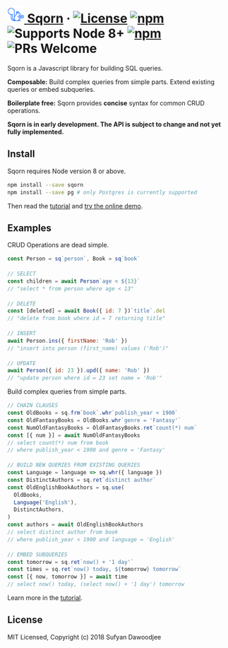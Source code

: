 # [<img src="docs/website/static/img/logo_blue.svg" height="38px"/> <span style="color: #2979f">Sqorn</span>](https://sqorn.org) &middot; [![License](https://img.shields.io/github/license/eejdoowad/sqorn.svg)](https://github.com/eejdoowad/sqorn/blob/master/LICENSE) [![npm](https://img.shields.io/npm/v/sqorn.svg)](https://www.npmjs.com/package/sqorn) ![Supports Node 8+](https://img.shields.io/node/v/sqorn.svg) [![npm](https://img.shields.io/travis/eejdoowad/sqorn.svg)](https://travis-ci.org/eejdoowad/sqorn) ![PRs Welcome](https://img.shields.io/badge/PRs-welcome-brightgreen.svg)




Sqorn is a Javascript library for building SQL queries.

**Composable:** Build complex queries from simple parts. Extend existing queries or embed subqueries.

**Boilerplate free:** Sqorn provides **concise** syntax for common CRUD operations.

**Sqorn is in early development. The API is subject to change and not yet fully implemented.**

## Install

Sqorn requires Node version 8 or above.

```sh
npm install --save sqorn
npm install --save pg # only Postgres is currently supported
```

Then read the [tutorial](https://sqorn.org/docs/tutorial.html) and [try the online demo](https://sqorn.org/demo.html).

## Examples

CRUD Operations are dead simple.

```js
const Person = sq`person`, Book = sq`book`

// SELECT
const children = await Person`age < ${13}`
// "select * from person where age < 13"

// DELETE
const [deleted] = await Book({ id: 7 })`title`.del
// "delete from book where id = 7 returning title"

// INSERT
await Person.ins({ firstName: 'Rob' })
// "insert into person (first_name) values ('Rob')"

// UPDATE
await Person({ id: 23 }).upd({ name: 'Rob' })
// "update person where id = 23 set name = 'Rob'"

```

Build complex queries from simple parts.

```js
// CHAIN CLAUSES
const OldBooks = sq.frm`book`.whr`publish_year < 1900`
const OldFantasyBooks = OldBooks.whr`genre = 'Fantasy'`
const NumOldFantasyBooks = OldFantasyBooks.ret`count(*) num`
const [{ num }] = await NumOldFantasyBooks
// select count(*) num from book
// where publish_year < 1900 and genre = 'Fantasy'

// BUILD NEW QUERIES FROM EXISTING QUERIES
const Language = language => sq.whr({ language })
const DistinctAuthors = sq.ret`distinct author`
const OldEnglishBookAuthors = sq.use(
  OldBooks,
  Language('English'),
  DistinctAuthors,
)
const authors = await OldEnglishBookAuthors
// select distinct author from book
// where publish_year < 1900 and language = 'English'

// EMBED SUBQUERIES
const tomorrow = sq.ret`now() + '1 day'`
const times = sq.ret`now() today, ${tomorrow} tomorrow`
const [{ now, tomorrow }] = await time
// select now() today, (select now() + '1 day') tomorrow
```

Learn more in the [tutorial](https://sqorn.org/docs/tutorial.html).

## License

MIT Licensed, Copyright (c) 2018 Sufyan Dawoodjee
